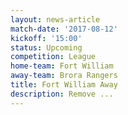 ```yaml
---
layout: news-article
match-date: '2017-08-12'
kickoff: '15:00'
status: Upcoming
competition: League
home-team: Fort William
away-team: Brora Rangers
title: Fort William Away
description: Remove ...
---
```


